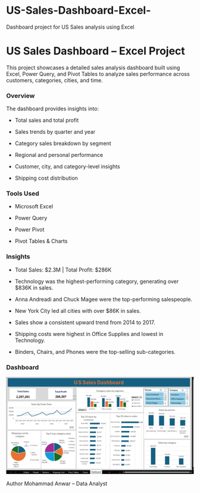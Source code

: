 # US-Sales-Dashboard-Excel-
Dashboard project for US Sales analysis using Excel

# US Sales Dashboard – Excel Project

This project showcases a detailed sales analysis dashboard built using Excel, Power Query, and Pivot Tables to analyze sales performance across customers, categories, cities, and time.

### Overview
The dashboard provides insights into:

- Total sales and total profit

- Sales trends by quarter and year

- Category sales breakdown by segment

- Regional and personal performance

- Customer, city, and category-level insights

- Shipping cost distribution

### Tools Used

- Microsoft Excel

- Power Query 

- Power Pivot 

- Pivot Tables & Charts 

### Insights

- Total Sales: $2.3M | Total Profit: $286K

- Technology was the highest-performing category, generating over $836K in sales.

- Anna Andreadi and Chuck Magee were the top-performing salespeople.

- New York City led all cities with over $86K in sales.

- Sales show a consistent upward trend from 2014 to 2017.

- Shipping costs were highest in Office Supplies and lowest in Technology.

- Binders, Chairs, and Phones were the top-selling sub-categories.

### Dashboard
![](Dashboard.PNG)

Author
Mohammad Anwar – Data Analyst 


